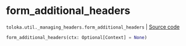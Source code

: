 # form_additional_headers
`toloka.util._managing_headers.form_additional_headers` | [Source code](https://github.com/Toloka/toloka-kit/blob/v1.0.1/src/util/_managing_headers.py#L87)

```python
form_additional_headers(ctx: Optional[Context] = None)
```

